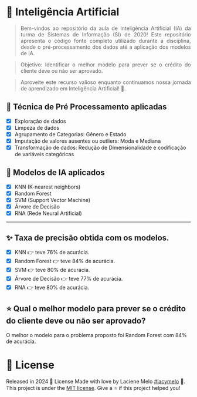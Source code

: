 <div align="justify">
  <h1>
    🤖 Inteligência Artificial
  </h1>

  > Bem-vindos ao repositório da aula de Inteligência Artificial (IA) da turma de Sistemas de Informação (SI) de 2020! Este repositório apresenta o código fonte completo utilizado durante a disciplina, desde o pré-processamento dos dados até a aplicação dos modelos de IA.

  > Objetivo: Identificar o melhor modelo para prever se o crédito do cliente deve ou não ser aprovado.

  > Aproveite este recurso valioso enquanto continuamos nossa jornada de aprendizado em Inteligência Artificial! 🚀.
</div>

## :eyes: Técnica de Pré Processamento aplicadas
- [X] Exploração de dados
- [X] Limpeza de dados
- [X] Agrupamento de Categorias: Gênero e Estado
- [X] Imputação de valores ausentes ou outliers: Moda e Mediana
- [X] Transformação de dados: Redução de Dimensionalidade e codificação de variáveis categóricas

## :rocket: Modelos de IA aplicados
- [X] KNN (K-nearest neighbors)
- [X] Random Forest 
- [X] SVM (Support Vector Machine)
- [X] Árvore de Decisão
- [X] RNA (Rede Neural Artificial)
---

## ✨ Taxa de precisão obtida com os modelos.
- [X] KNN 👉 teve 76% de acurácia.
- [X] Random Forest 👉 teve 84% de acurácia.
- [X] SVM 👉 teve 80% de acurácia.
- [X] Árvore de Decisão 👉 teve 77% de acurácia.
- [X] RNA 👉 teve 80% de acurácia.

## ⭐️ Qual o melhor modelo para prever se o crédito do cliente deve ou não ser aprovado?
O melhor o modelo para o problema proposto foi Random Forest com 84% de acurácia.

# :closed_book: License

Released in 2024 :closed_book: License
Made with love by  Laciene Melo [#lacymelo](https://github.com/lacymelo) 🚀.
This project is under the [MIT license](./LICENSE).
Give a ⭐️ if this project helped you!


